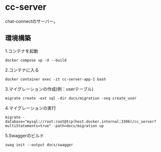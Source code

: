 # cc-server
chat-connectのサーバー。

## 環境構築
1.コンテナを起動
```
docker compose up -d --build
```
2.コンテナに入る
```
docker container exec -it cc-server-app-1 bash
```
3.マイグレーションの作成(例：userテーブル)
```
migrate create -ext sql -dir docs/migration -seq create_user
```
4.マイグレーションの実行
```
migrate -database="mysql://root:root@tcp(host.docker.internal:3306)/cc_server?multiStatements=true" -path=docs/migration up
```
5.Swaggerのビルド
```
swag init --output docs/swagger
```
